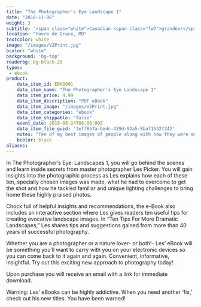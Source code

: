 ```yaml
---
title: "The Photographer's Eye Landscape 1"
date: "2018-11-06"
weight: 3
subtitle: '<span class="white">Canadian <span class="fw7">grandeur</span> and wildlife.</span>'
location: "Havre de Grace, MD"
textcolor: white
image: "/images/V2Print.jpg"
bcolor: "white"
background: 'bg-top'
readerbg: bg-black-20
types:
 - ebook
product:
    data_item_id: EBK0001
    data_item_name: "The Photographer's Eye Landscape 1"
    data_item_price: 4.99
    data_item_description: "PDF eBook"
    data_item_image: "/images/V2Print.jpg"
    data_item_categories: "ebook"
    data_item_shippable: "false"
    event_date: 2019-08-24T08:00:00Z
    data_item_file_guid: '3eff857a-bedc-429d-92a5-8baf1532f242'
    notes: "Ten of my best images of people along with how they were made. Contains a bonus section of my top 10 tips for better images of people."
    bcolor: black
aliases:
---
```

In The Photographer’s Eye: Landscapes 1, you will go behind the scenes and learn inside secrets from master photographer Les Picker. You will gain insights into the photographic process as Les explains how each of these ten, specially chosen images was made, what he had to overcome to get the shot and how he tackled familiar and unique lighting challenges to bring home these highly praised photos.

Chock full of helpful insights and recommendations, the e-Book also includes an interactive section where Les gives readers ten useful tips for creating evocative landscape images. In “Ten Tips For More Dramatic Landscapes,” Les shares tips and suggestions gained from more than 40 years of successful photography.

Whether you are a photographer or a nature lover- or both!- Les’ eBook will be something you’ll want to carry with you on your electronic devices so you can come back to it again and again. Convenient, informative, insightful. Try out this exciting new approach to photography today!

Upon purchase you will receive an email with a link for immediate download.

Warning: Les’ eBooks can be highly addictive. When you need another ‘fix,’ check out his new titles. You have been warned!